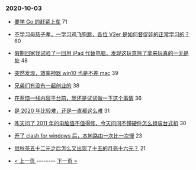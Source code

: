 ### 2020-10-03 
- [要学 Go 的赶紧上车](https://www.v2ex.com/t/712344) 71
- [不学习母慈子孝，一学习鸡飞狗跳，各位 V2er 是如何督促娃的正常学习的？](https://www.v2ex.com/t/712278) 60
- [假期回家我试验了一回用 iPad 代替电脑，发现这玩意除了拿来玩真的一无是处](https://www.v2ex.com/t/712288) 48
- [突然发现，效率神器 win10 也是不差 mac](https://www.v2ex.com/t/712310) 39
- [兄弟们有没有一起创业的](https://www.v2ex.com/t/712270) 38
- [在惹恼一线内容平台前，我还是试试做一下这个事情](https://www.v2ex.com/t/712339) 36
- [是 2020 年比较难，还是一直都这么难](https://www.v2ex.com/t/712345) 31
- [昨天问了 2011 年的电脑值不值得修，今天问问不懂硬件怎么组装台式机](https://www.v2ex.com/t/712321) 30
- [开了 clash for windows 后，本地路由一次比一次慢](https://www.v2ex.com/t/712309) 23
- [继秋茶五十二元之后怎么又出现了十五的月亮十六元？](https://www.v2ex.com/t/712334) 21 

- [ < 上一页 ](https://github.com/able8/v2ex-hot-record/blob/master/2020-10-02.md) -------- [ 下一页 > ](https://github.com/able8/v2ex-hot-record/blob/master/2020-10-04.md)